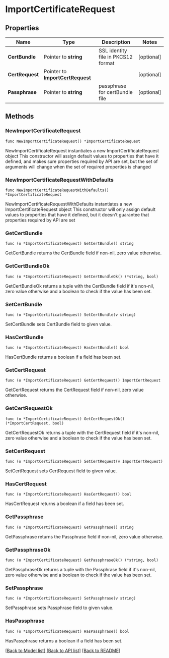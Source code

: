 # ImportCertificateRequest

## Properties

Name | Type | Description | Notes
------------ | ------------- | ------------- | -------------
**CertBundle** | Pointer to **string** | SSL identity file in PKCS12 format | [optional] 
**CertRequest** | Pointer to [**ImportCertRequest**](ImportCertRequest.md) |  | [optional] 
**Passphrase** | Pointer to **string** | passphrase for certBundle file | [optional] 

## Methods

### NewImportCertificateRequest

`func NewImportCertificateRequest() *ImportCertificateRequest`

NewImportCertificateRequest instantiates a new ImportCertificateRequest object
This constructor will assign default values to properties that have it defined,
and makes sure properties required by API are set, but the set of arguments
will change when the set of required properties is changed

### NewImportCertificateRequestWithDefaults

`func NewImportCertificateRequestWithDefaults() *ImportCertificateRequest`

NewImportCertificateRequestWithDefaults instantiates a new ImportCertificateRequest object
This constructor will only assign default values to properties that have it defined,
but it doesn't guarantee that properties required by API are set

### GetCertBundle

`func (o *ImportCertificateRequest) GetCertBundle() string`

GetCertBundle returns the CertBundle field if non-nil, zero value otherwise.

### GetCertBundleOk

`func (o *ImportCertificateRequest) GetCertBundleOk() (*string, bool)`

GetCertBundleOk returns a tuple with the CertBundle field if it's non-nil, zero value otherwise
and a boolean to check if the value has been set.

### SetCertBundle

`func (o *ImportCertificateRequest) SetCertBundle(v string)`

SetCertBundle sets CertBundle field to given value.

### HasCertBundle

`func (o *ImportCertificateRequest) HasCertBundle() bool`

HasCertBundle returns a boolean if a field has been set.

### GetCertRequest

`func (o *ImportCertificateRequest) GetCertRequest() ImportCertRequest`

GetCertRequest returns the CertRequest field if non-nil, zero value otherwise.

### GetCertRequestOk

`func (o *ImportCertificateRequest) GetCertRequestOk() (*ImportCertRequest, bool)`

GetCertRequestOk returns a tuple with the CertRequest field if it's non-nil, zero value otherwise
and a boolean to check if the value has been set.

### SetCertRequest

`func (o *ImportCertificateRequest) SetCertRequest(v ImportCertRequest)`

SetCertRequest sets CertRequest field to given value.

### HasCertRequest

`func (o *ImportCertificateRequest) HasCertRequest() bool`

HasCertRequest returns a boolean if a field has been set.

### GetPassphrase

`func (o *ImportCertificateRequest) GetPassphrase() string`

GetPassphrase returns the Passphrase field if non-nil, zero value otherwise.

### GetPassphraseOk

`func (o *ImportCertificateRequest) GetPassphraseOk() (*string, bool)`

GetPassphraseOk returns a tuple with the Passphrase field if it's non-nil, zero value otherwise
and a boolean to check if the value has been set.

### SetPassphrase

`func (o *ImportCertificateRequest) SetPassphrase(v string)`

SetPassphrase sets Passphrase field to given value.

### HasPassphrase

`func (o *ImportCertificateRequest) HasPassphrase() bool`

HasPassphrase returns a boolean if a field has been set.


[[Back to Model list]](../README.md#documentation-for-models) [[Back to API list]](../README.md#documentation-for-api-endpoints) [[Back to README]](../README.md)


